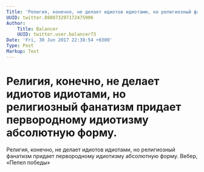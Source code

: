 ```yaml
---
Title: 'Религия, конечно, не делает идиотов идиотами, но религиозный фанатизм придает первородному идиотизму абсолютную форму.'
UUID: twitter.880873297172475906
Author:
    Title: Balancer
    UUID: twitter.user.balancer73
Date: 'Fri, 30 Jun 2017 22:38:54 +0300'
Type: Post
Markup: Text
---
```


# Религия, конечно, не делает идиотов идиотами, но религиозный фанатизм придает первородному идиотизму абсолютную форму.

Религия, конечно, не делает идиотов идиотами, но религиозный
фанатизм придает первородному идиотизму абсолютную форму.
Вебер, «Пепел победы»